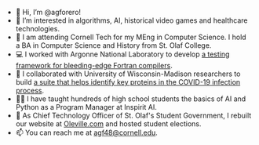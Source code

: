 - 👋 Hi, I’m @agforero!
- 👀 I’m interested in algorithms, AI, historical video games and healthcare technologies.
- 🐻 I am attending Cornell Tech for my MEng in Computer Science. I hold a BA in Computer Science and History from St. Olaf College.
- 💻 I worked with Argonne National Laboratory to develop [a testing framework for bleeding-edge Fortran compilers](https://github.com/agforero/FTFramework).
- 🧪 I collaborated with University of Wisconsin-Madison researchers to build [a suite that helps identify key proteins in the COVID-19 infection process](https://github.com/Craven-Biostat-Lab/SARS-CoV-2-Analysis/tree/main/code/GraphAnalysis).
- 🧑‍🏫 I have taught hundreds of high school students the basics of AI and Python as a Program Manager at Inspirit AI.
- 🦁 As Chief Technology Officer of St. Olaf's Student Government, I rebuilt our website at [Oleville.com](https://www.oleville.com/) and hosted student elections.
- 📫 You can reach me at agf48@cornell.edu.

<!---
agforero/agforero is a ✨ special ✨ repository because its `README.md` (this file) appears on your GitHub profile.
You can click the Preview link to take a look at your changes.
--->
